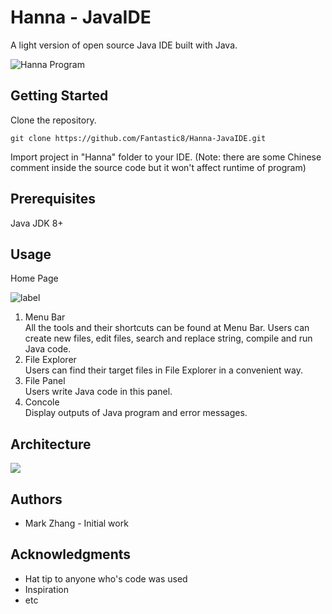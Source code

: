 # Hanna - JavaIDE

A light version of open source Java IDE built with Java.

![Hanna Program](https://raw.githubusercontent.com/Fantastic8/Hanna-JavaIDE/master/media/Hanna_program1.png)

## Getting Started

Clone the repository.

```
git clone https://github.com/Fantastic8/Hanna-JavaIDE.git
```

Import project in "Hanna" folder to your IDE. (Note: there are some Chinese comment inside the source code but it won't affect runtime of program)

## Prerequisites

Java JDK 8+


## Usage

Home Page

![label](https://raw.githubusercontent.com/Fantastic8/Hanna-JavaIDE/master/media/Hanna_label.png)

1. Menu Bar
<br>All the tools and their shortcuts can be found at Menu Bar. Users can create new files, edit files, search and replace string, compile and run Java code. 
2. File Explorer
<br>Users can find their target files in File Explorer in a convenient way.
3. File Panel
<br>Users write Java code in this panel.
4. Concole
<br>Display outputs of Java program and error messages.


## Architecture

![](https://raw.githubusercontent.com/Fantastic8/Hanna-JavaIDE/master/media/architecture.jpg)


## Authors

+ Mark Zhang - Initial work


## Acknowledgments
+ Hat tip to anyone who's code was used
+ Inspiration
+ etc
